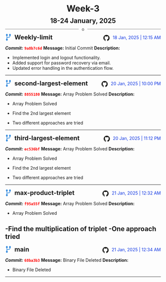 <h1 style="text-align:center; margin-bottom:10px">Week-3</h1>
<h2 style="text-align:center; margin:0px">18-24 January, 2025</h2>
<div style="display: flex; align-items: center; justify-content: center;">
  <hr style="flex: 1; background-color: gray;" />
  <span style="padding: 0 10px;font-weight:bold; color:gray">o</span>
  <hr style="flex: 1; background-color: gray;" />
</div>

<div style="display: flex; justify-content: space-between; align-items:end;">
  <div style="display:flex">
      <img src="../assets/branch.svg" alt="GitHub Logo"  style="width:20px; margin:0 10px 0 0">
      <h3 style="margin: 0; padding:0; font-weight: bold; font-size:20px;">Weekly-limit</h3>
  </div>
  <div style="display:flex">
      <img src="../assets/github.svg" alt="GitHub Logo"  style="width:20px">
      <span style="color:rgb(16, 54, 226); text-align: right; margin:0 0 0 10px; padding:0px;">18 Jan, 2025 | 12:15 AM</span>
  </div>
</div>

**_Commit:_** <code style="color: red; font-weight: bold;">9a8b7c6d</code>
**Message:** Initial Commit
**Description:**
- Implemented login and logout functionality.
- Added support for password recovery via email.
- Updated error handling in the authentication flow.
---
<div style="display: flex; justify-content: space-between; align-items:end;">
  <div style="display:flex">
      <img src="../assets/branch.svg" alt="GitHub Logo"  style="width:20px; margin:0 10px 0 0">
      <h3 style="margin: 0; padding:0; font-weight: bold; font-size:20px;">second-largest-element</h3>
  </div>
  <div style="display:flex">
  <img src="../assets/github.svg" alt="GitHub Logo" style="width:20px">
    <span style="color:rgb(16, 54, 226); text-align: right; margin:0 0 0 10px; padding:0px;">20 Jan, 2025 | 10:00 PM</span>
  </div>
</div>

**_Commit:_** <code style="color: red; font-weight: bold;">8855180</code>
**Message:** Array Problem Solved
**Description:**
- Array Problem Solved

- Find the 2nd largest element
- Two different approaches are tried
---
<div style="display: flex; justify-content: space-between; align-items:end;">
  <div style="display:flex">
      <img src="../assets/branch.svg" alt="GitHub Logo"  style="width:20px; margin:0 10px 0 0">
      <h3 style="margin: 0; padding:0; font-weight: bold; font-size:20px;">third-largest-element</h3>
  </div>
  <div style="display:flex">
  <img src="../assets/github.svg" alt="GitHub Logo" style="width:20px">
    <span style="color:rgb(16, 54, 226); text-align: right; margin:0 0 0 10px; padding:0px;">20 Jan, 2025 | 11:12 PM</span>
  </div>
</div>

**_Commit:_** <code style="color: red; font-weight: bold;">ec536bf</code>
**Message:** Array Problem Solved
**Description:**
- Array Problem Solved

- Find the 2nd largest element
- Two different approaches are tried
---
<div style="display: flex; justify-content: space-between; align-items:end;">
  <div style="display:flex">
      <img src="../assets/branch.svg" alt="GitHub Logo"  style="width:20px; margin:0 10px 0 0">
      <h3 style="margin: 0; padding:0; font-weight: bold; font-size:20px;">max-product-triplet</h3>
  </div>
  <div style="display:flex">
  <img src="../assets/github.svg" alt="GitHub Logo" style="width:20px">
    <span style="color:rgb(16, 54, 226); text-align: right; margin:0 0 0 10px; padding:0px;">21 Jan, 2025 | 12:32 AM</span>
  </div>
</div>

**_Commit:_** <code style="color: red; font-weight: bold;">f95a55f</code>
**Message:** Array Problem Solved
**Description:**
- Array Problem Solved

-Find the multiplication of triplet
-One approach tried
---
<div style="display: flex; justify-content: space-between; align-items:end;">
  <div style="display:flex">
      <img src="../assets/branch.svg" alt="GitHub Logo"  style="width:20px; margin:0 10px 0 0">
      <h3 style="margin: 0; padding:0; font-weight: bold; font-size:20px;">main</h3>
  </div>
  <div style="display:flex">
  <img src="../assets/github.svg" alt="GitHub Logo" style="width:20px">
    <span style="color:rgb(16, 54, 226); text-align: right; margin:0 0 0 10px; padding:0px;">21 Jan, 2025 | 12:34 AM</span>
  </div>
</div>

**_Commit:_** <code style="color: red; font-weight: bold;">68ba3b3</code>
**Message:** Binary File Deleted
**Description:**
- Binary File Deleted
---

